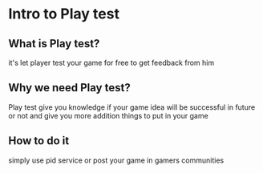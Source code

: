 # Intro to Play test
## What is Play test?
it's let player test your game for free to get feedback from him
## Why we need Play test?
Play test give you knowledge if your game idea will be successful in future or not and give you more addition things to put in your game
## How to do it
simply use pid service or post your game in gamers communities 
